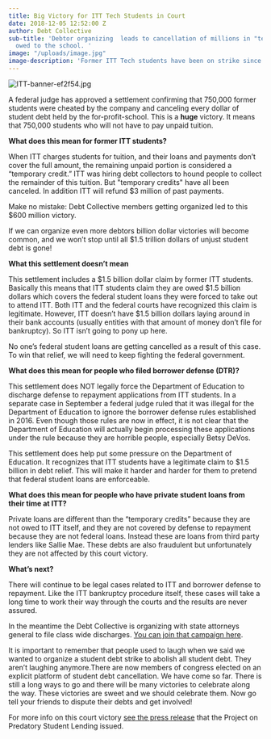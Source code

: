 ```yaml
---
title: Big Victory for ITT Tech Students in Court
date: 2018-12-05 12:52:00 Z
author: Debt Collective
sub-title: 'Debtor organizing  leads to cancellation of millions in "temporary credits"
  owed to the school. '
image: "/uploads/image.jpg"
image-description: 'Former ITT Tech students have been on strike since 2016. '
---
```


![ITT-banner-ef2f54.jpg](/uploads/ITT-banner-ef2f54.jpg)

A federal judge has approved a settlement confirming that 750,000 former students were cheated by the company and canceling every dollar of student debt held by the for-profit-school. This is a **huge** victory. It means that 750,000 students who will not have to pay unpaid tuition. 

**What does this mean for former ITT students?**

When ITT charges students for tuition, and their loans and payments don’t cover the full amount, the remaining unpaid portion is considered a “temporary credit.” ITT was hiring debt collectors to hound people to collect the remainder of this tuition. But "temporary credits" have all been canceled. In addition ITT will refund $3 million of past payments.

Make no mistake: Debt Collective members getting organized led to this $600 million victory.

If we can organize even more debtors billion dollar victories will become common, and we won’t stop until all $1.5 trillion dollars of unjust student debt is gone!

**What this settlement doesn’t mean**

This settlement includes a $1.5 billion dollar claim by former ITT students. Basically this means that ITT students claim they are owed $1.5 billion dollars which covers the federal student loans they were forced to take out to attend ITT. Both ITT and the federal courts have recognized this claim is legitimate. However, ITT doesn’t have $1.5 billion dollars laying around in their bank accounts (usually entities with that amount of money don’t file for bankruptcy). So ITT isn’t going to pony up here. 

No one’s federal student loans are getting cancelled as a result of this case. To win that relief, we will need to keep fighting the federal government. 

**What does this mean for people who filed borrower defense (DTR)?**

This settlement does NOT legally force the Department of Education to discharge defense to repayment applications from ITT students. In a separate case in September a federal judge ruled that it was illegal for the Department of Education to ignore the borrower defense rules established in 2016. Even though those rules are now in effect, it is not clear that the Department of Education will actually begin processing these applications under the rule because they are horrible people, especially Betsy DeVos. 

This settlement does help put some pressure on the Department of Education. It recognizes that ITT students have a legitimate claim to $1.5 billion in debt relief. This will make it harder and harder for them to pretend that federal student loans are enforceable. 

**What does this mean for people who have private student loans from their time at ITT?**

Private loans are different than the “temporary credits” because they are not owed to ITT itself, and they are not covered by defense to repayment because they are not federal loans. Instead these are loans from third party lenders like Sallie Mae. These debts are also fraudulent but unfortunately they are not affected by this court victory. 

**What’s next?**

There will continue to be legal cases related to ITT and borrower defense to repayment. Like the ITT bankruptcy procedure itself, these cases will take a long time to work their way through the courts and the results are never assured.

In the meantime the Debt Collective is organizing with state attorneys general to file class wide discharges. [You can join that campaign here](https://community.debtcollective.org/t/national-attorney-general-action/1738/25).

It is important to remember that people used to laugh when we said we wanted to organize a student debt strike to abolish all student debt. They aren’t laughing anymore.There are now members of congress elected on an explicit platform of student debt cancellation. We have come so far. There is still a long ways to go and there will be many victories to celebrate along the way. These victories are sweet and we should celebrate them. Now go tell your friends to dispute their debts and get involved!

For more info on this court victory [see the press release](https://predatorystudentlending.org/press-releases/students-secure-500-million-itt-student-debt-relief/) that the Project on Predatory Student Lending issued.